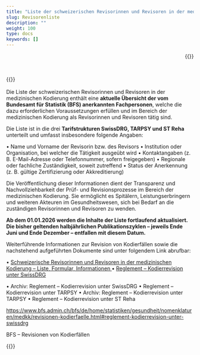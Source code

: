 ```yaml
---
title: "Liste der schweizerischen Revisorinnen und Revisoren in der medizinischen Kodierung"
slug: Revisorenliste
description: ""
weight: 100
type: docs
keywords: []
---
```


<p style="text-align: right;">{{<printButton>}}
<p style="text-align: left;">  
<br>
  
{{<markdown>}}
<br>
<br>
Die Liste der schweizerischen Revisorinnen und Revisoren in der medizinischen Kodierung enthält eine **aktuelle Übersicht der vom Bundesamt für Statistik (BFS) anerkannten Fachpersonen**, welche die dazu erforderlichen Voraussetzungen erfüllen und im Bereich der medizinischen Kodierung als Revisorinnen und Revisoren tätig sind. 
  
Die Liste ist in die drei **Tarifstrukturen SwissDRG, TARPSY und ST Reha** unterteilt und umfasst insbesondere folgende Angaben:

•	Name und Vorname der Revisorin bzw. des Revisors
•	Institution oder Organisation, bei welcher die Tätigkeit ausgeübt wird
•	Kontaktangaben (z. B. E-Mail-Adresse oder Telefonnummer, sofern freigegeben)
•	Regionale oder fachliche Zuständigkeit, soweit zutreffend
•	Status der Anerkennung (z. B. gültige Zertifizierung oder Akkreditierung)
  
Die Veröffentlichung dieser Informationen dient der Transparenz und Nachvollziehbarkeit der Prüf- und Revisionsprozesse im Bereich der medizinischen Kodierung. Sie ermöglicht es Spitälern, Leistungserbringern und weiteren Akteuren im Gesundheitswesen, sich bei Bedarf an die zuständigen Revisorinnen und Revisoren zu wenden.
  
**Ab dem 01.01.2026 werden die Inhalte der Liste fortlaufend aktualisiert. Die bisher geltenden halbjährlichen Publikationszyklen – jeweils Ende Juni und Ende Dezember – entfallen mit diesem Datum.**
  
  
Weiterführende Informationen zur Revision von Kodierfällen sowie die nachstehend aufgeführten Dokumente sind unter folgendem Link abrufbar: 

•	<a href="https://www.bfs.admin.ch/bfs/de/home/statistiken/gesundheit/nomenklaturen/medkk/revisionen-kodierfaelle.html#schweizerische-revisorinnen-und-revisoren-in-der-medizinischen-kodierung-liste-formular-informationen"
   target="_blank"
   rel="noopener noreferrer">
    Schweizerische Revisorinnen und Revisoren in der medizinischen Kodierung – Liste, Formular, Informationen
</a>
•	<a href="https://www.bfs.admin.ch/bfs/de/home/statistiken/gesundheit/nomenklaturen/medkk/revisionen-kodierfaelle.html#reglement-kodierrevision-unter-swissdrg"
   target="_blank"
   rel="noopener noreferrer">
    Reglement – Kodierrevision unter SwissDRG
</a>

•	Archiv: Reglement – Kodierrevision unter SwissDRG
•	Reglement – Kodierrevision unter TARPSY
•	Archiv: Reglement – Kodierrevision unter TARPSY
•	Reglement – Kodierrevision unter ST Reha



https://www.bfs.admin.ch/bfs/de/home/statistiken/gesundheit/nomenklaturen/medkk/revisionen-kodierfaelle.html#reglement-kodierrevision-unter-swissdrg

BFS – Revisionen von Kodierfällen



{{</markdown>}}